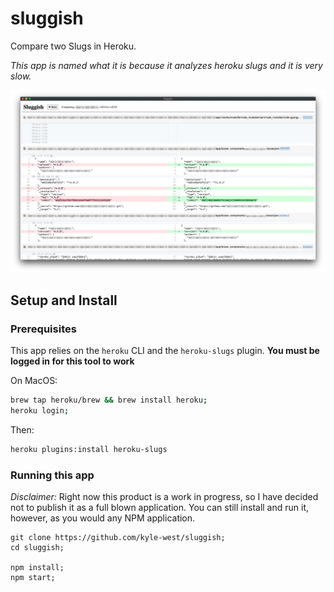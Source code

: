 # sluggish

Compare two Slugs in Heroku.

_This app is named what it is because it analyzes heroku slugs and it is very slow._

![Screenshot](./sluggish.png)

## Setup and Install

### Prerequisites

This app relies on the `heroku` CLI and the `heroku-slugs` plugin. **You must be logged in for this tool to work**

On MacOS:

```sh
brew tap heroku/brew && brew install heroku;
heroku login;
```

Then:

```sh
heroku plugins:install heroku-slugs
```

### Running this app

_Disclaimer:_ Right now this product is a work in progress, so I have decided not to publish it as a full blown application. You can still install and run it, however, as you would any NPM application.

```
git clone https://github.com/kyle-west/sluggish;
cd sluggish;

npm install;
npm start;
```